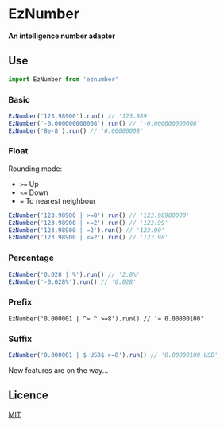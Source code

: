 # EzNumber

**An intelligence number adapter**

## Use

```javascript
import EzNumber from 'eznumber'
```

### Basic

```javascript
EzNumber('123.98900').run() // '123.989'
EzNumber('-0.000000000008').run() // '-0.000000000008'
EzNumber('8e-8').run() // '0.00000008'
```

### Float

Rounding mode:

- `>=` Up
- `<=` Down
- `=` To nearest neighbour

```javascript
EzNumber('123.98900 | >=8').run() // '123.98900000'
EzNumber('123.98900 | >=2').run() // '123.99'
EzNumber('123.98900 | =2').run() // '123.99'
EzNumber('123.98900 | <=2').run() // '123.98'
```

### Percentage

```javascript
EzNumber('0.028 | %').run() // '2.8%'
EzNumber('-0.028%').run() // '0.028'
```

### Prefix

```javascipt
EzNumber('0.000001 | ^≈ ^ >=8').run() // '≈ 0.00000100'
```

### Suffix

```javascript
EzNumber('0.000001 | $ USD$ >=8').run() // '0.00000100 USD'
```

New features are on the way...

## Licence

[MIT](LICENCE.md)
